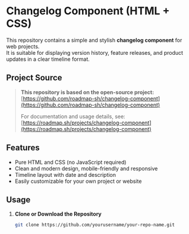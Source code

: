 # Changelog Component (HTML + CSS)

This repository contains a simple and stylish **changelog component** for web projects.  
It is suitable for displaying version history, feature releases, and product updates in a clear timeline format.

## Project Source

> **This repository is based on the open-source project:**  
> [https://github.com/roadmap-sh/changelog-component](https://github.com/roadmap-sh/changelog-component)  
>
> For documentation and usage details, see:  
> [https://roadmap.sh/projects/changelog-component](https://roadmap.sh/projects/changelog-component)

## Features

- Pure HTML and CSS (no JavaScript required)
- Clean and modern design, mobile-friendly and responsive
- Timeline layout with date and description
- Easily customizable for your own project or website

## Usage

1. **Clone or Download the Repository**
   ```bash
   git clone https://github.com/yourusername/your-repo-name.git
